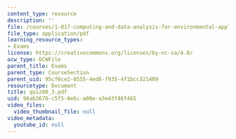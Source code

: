 ```yaml
---
content_type: resource
description: ''
file: /courses/1-017-computing-and-data-analysis-for-environmental-applications-fall-2003/96ab3676c5f58e6ca08ea3e43f46f465_quiz00_3.pdf
file_type: application/pdf
learning_resource_types:
- Exams
license: https://creativecommons.org/licenses/by-nc-sa/4.0/
ocw_type: OCWFile
parent_title: Exams
parent_type: CourseSection
parent_uid: 95cf6ce2-8555-4ed8-f935-4f1bcc321409
resourcetype: Document
title: quiz00_3.pdf
uid: 96ab3676-c5f5-8e6c-a08e-a3e43f46f465
video_files:
  video_thumbnail_file: null
video_metadata:
  youtube_id: null
---
```

